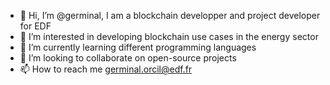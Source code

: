 - 👋 Hi, I’m @germinal, I am a blockchain developper and project developer for EDF 
- 👀 I’m interested in developing blockchain use cases in the energy sector
- 🌱 I’m currently learning different programming languages 
- 💞️ I’m looking to collaborate on open-source projects
- 📫 How to reach me germinal.orcil@edf.fr

<!---
germinalo/germinalo is a ✨ special ✨ repository because its `README.md` (this file) appears on your GitHub profile.
You can click the Preview link to take a look at your changes.
--->
